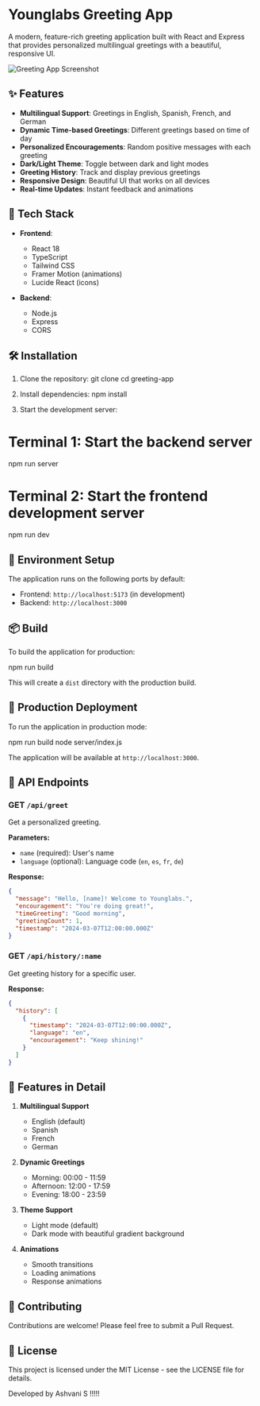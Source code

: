 # Younglabs Greeting App

A modern, feature-rich greeting application built with React and Express that provides personalized multilingual greetings with a beautiful, responsive UI.

![Greeting App Screenshot](https://images.unsplash.com/photo-1516383740770-fbcc5ccbece0?auto=format&fit=crop&q=80&w=1000)

## ✨ Features

- **Multilingual Support**: Greetings in English, Spanish, French, and German
- **Dynamic Time-based Greetings**: Different greetings based on time of day
- **Personalized Encouragements**: Random positive messages with each greeting
- **Dark/Light Theme**: Toggle between dark and light modes
- **Greeting History**: Track and display previous greetings
- **Responsive Design**: Beautiful UI that works on all devices
- **Real-time Updates**: Instant feedback and animations

## 🚀 Tech Stack

- **Frontend**:
  - React 18
  - TypeScript
  - Tailwind CSS
  - Framer Motion (animations)
  - Lucide React (icons)

- **Backend**:
  - Node.js
  - Express
  - CORS

## 🛠️ Installation

1. Clone the repository:
git clone <repository-url>
cd greeting-app

2. Install dependencies:
npm install

3. Start the development server:
# Terminal 1: Start the backend server
npm run server

# Terminal 2: Start the frontend development server
npm run dev

## 🔧 Environment Setup

The application runs on the following ports by default:
- Frontend: `http://localhost:5173` (in development)
- Backend: `http://localhost:3000`

## 📦 Build

To build the application for production:

npm run build

This will create a `dist` directory with the production build.

## 🚀 Production Deployment

To run the application in production mode:

npm run build
node server/index.js

The application will be available at `http://localhost:3000`.

## 🌟 API Endpoints

### GET `/api/greet`

Get a personalized greeting.

**Parameters:**
- `name` (required): User's name
- `language` (optional): Language code (`en`, `es`, `fr`, `de`)

**Response:**
```json
{
  "message": "Hello, [name]! Welcome to Younglabs.",
  "encouragement": "You're doing great!",
  "timeGreeting": "Good morning",
  "greetingCount": 1,
  "timestamp": "2024-03-07T12:00:00.000Z"
}
```

### GET `/api/history/:name`

Get greeting history for a specific user.

**Response:**
```json
{
  "history": [
    {
      "timestamp": "2024-03-07T12:00:00.000Z",
      "language": "en",
      "encouragement": "Keep shining!"
    }
  ]
}
```

## 🎨 Features in Detail

1. **Multilingual Support**
   - English (default)
   - Spanish
   - French
   - German

2. **Dynamic Greetings**
   - Morning: 00:00 - 11:59
   - Afternoon: 12:00 - 17:59
   - Evening: 18:00 - 23:59

3. **Theme Support**
   - Light mode (default)
   - Dark mode with beautiful gradient background

4. **Animations**
   - Smooth transitions
   - Loading animations
   - Response animations

## 🤝 Contributing

Contributions are welcome! Please feel free to submit a Pull Request.

## 📝 License

This project is licensed under the MIT License - see the LICENSE file for details.



Developed by Ashvani S !!!!!